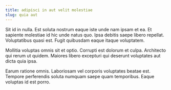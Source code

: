 ```yaml
---
title: adipisci in aut velit molestiae
slug: quia aut
---
```


Sit id in nulla. Est soluta nostrum eaque iste unde nam ipsam et ea. Et sapiente molestiae id hic unde natus quo. Ipsa debitis saepe libero repellat. Voluptatibus quasi est. Fugit quibusdam eaque itaque voluptatem.

Mollitia voluptas omnis sit et optio. Corrupti est dolorum et culpa. Architecto qui rerum ut quidem. Maiores libero excepturi qui deserunt voluptates aut dicta quia ipsa.

Earum ratione omnis. Laboriosam vel corporis voluptates beatae est. Tempore perferendis soluta numquam saepe quam temporibus. Eaque voluptas id est porro.
